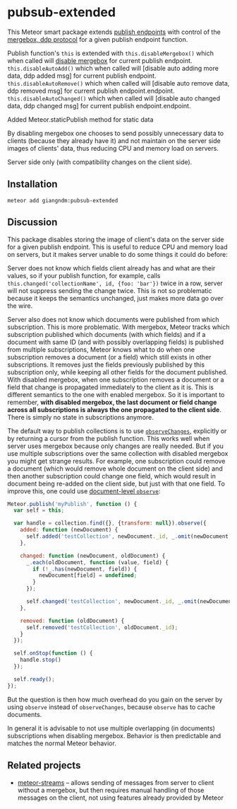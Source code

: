 pubsub-extended
================

This Meteor smart package extends [publish endpoints](http://docs.meteor.com/#/full/meteor_publish)
with control of the [mergebox, ddp protocol](https://meteorhacks.com/understanding-mergebox) for a given
publish endpoint function.

Publish function's `this` is extended with 
  `this.disableMergebox()` which when called will [disable mergebox](https://github.com/meteor/meteor/issues/5645) for current publish endpoint.
  `this.disableAutoAdd()` which when called will [disable auto adding more data, ddp added msg] for current publish endpoint.
  `this.disableAutoRemove()` which when called will [disable auto remove data, ddp removed msg] for current publish endpoint.endpoint.
  `this.disableAutoChanged()` which when called will [disable auto changed data, ddp changed msg] for current publish endpoint.endpoint.

Added Meteor.staticPublish method for static data

By disabling mergebox one chooses to send possibly unnecessary data to clients (because
they already have it) and not maintain on the server side images of clients' data, thus
reducing CPU and memory load on servers.

Server side only (with compatibility changes on the client side).

Installation
------------

```
meteor add giangndm:pubsub-extended
```

Discussion
----------

This package disables storing the image of client's data on the server side for a given
publish endpoint. This is useful to reduce CPU and memory load on servers, but it makes
server unable to do some things it could do before:

Server does not know which fields client already has and what are their values,
so if your publish function, for example, calls `this.changed('collectionName', id, {foo: 'bar'})`
twice in a row, server will not suppress sending the change twice. This is not so problematic
because it keeps the semantics unchanged, just makes more data go over the wire.

Server also does not know which documents were published from which subscription. This
is more problematic. With mergebox, Meteor tracks which subscription published which documents
(with which fields) and if a document with same ID (and with possibly overlapping fields)
is published from multiple subscriptions, Meteor knows what to do when one subscription removes
a document (or a field) which still exists in other subscriptions. It removes just the fields
previously published by this subscription only, while keeping all other fields for the document
published. With disabled mergebox, when one subscription removes a document or a field that
change is propagated immediately to the client as it is. This is different semantics to
the one with enabled mergebox. So it is important to remember, **with disabled mergebox,
the last document or field change across all subscriptions is always the one propagated to
the client side**. There is simply no state in subscriptions anymore.

The default way to publish collections is to use
[`observeChanges`](http://docs.meteor.com/#/full/observe_changes), explicitly or by returning
a cursor from the publish function. This works well when server uses mergebox because only
changes are really needed. But if you use multiple subscriptions over the same collection with
disabled mergebox you might get strange results. For example, one subscription could remove
a document (which would remove whole document on the client side) and then another subscription
could change one field, which would result in document being re-added on the client side, but
just with that one field. To improve this, one could use
[document-level `observe`](http://docs.meteor.com/#/full/observe):

```javascript
Meteor.publish('myPublish', function () {
  var self = this;

  var handle = collection.find({}, {transform: null}).observe({
    added: function (newDocument) {
      self.added('testCollection', newDocument._id, _.omit(newDocument, '_id'));
    },

    changed: function (newDocument, oldDocument) {
      _.each(oldDocument, function (value, field) {
        if (!_.has(newDocument, field)) {
          newDocument[field] = undefined;
        }
      });

      self.changed('testCollection', newDocument._id, _.omit(newDocument, '_id'));
    },

    removed: function (oldDocument) {
      self.removed('testCollection', oldDocument._id);
    }
  });

  self.onStop(function () {
    handle.stop()
  });

  self.ready();
});
```

But the question is then how much overhead do you gain on the server by using `observe` instead of
`observeChanges`, because `observe` has to cache documents.

In general it is advisable to not use multiple overlapping (in documents) subscriptions when
disabling mergebox. Behavior is then predictable and matches the normal Meteor behavior.

Related projects
----------------

* [meteor-streams](https://arunoda.github.io/meteor-streams/) – allows sending of messages
  from server to client without a mergebox, but then requires manual handling of those
  messages on the client, not using features already provided by Meteor
